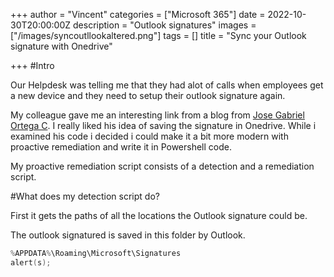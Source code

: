 +++
author = "Vincent"
categories = ["Microsoft 365"]
date = 2022-10-30T20:00:00Z
description = "Outlook signatures"
images = ["/images/syncoutllookaltered.png"]
tags = []
title = "Sync your Outlook signature with Onedrive"

+++
#Intro

Our Helpdesk was telling me that they had alot of calls when employees get a new device and they need to setup their outlook signature again.

My colleague gave me an interesting link from a blog from [Jose Gabriel Ortega C](https://j0rt3g4.medium.com/save-your-outlook-signatures-into-onedrive-and-never-lose-them-again-1337fc1924b6). I really liked his idea of saving the signature in Onedrive. While i examined his code i decided i could make it a bit more modern with proactive remediation and write it in Powershell code.

My proactive remediation script consists of a detection and a remediation script.

#What does my detection script do?

First it gets the paths of all the locations the Outlook signature could be.

The outlook signatured is saved in this folder by Outlook.

```Powershell
%APPDATA%\Roaming\Microsoft\Signatures 
alert(s);
```

